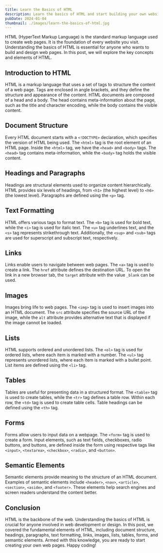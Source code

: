 ```yaml
---
title: Learn the Basics of HTML
description: Learn the basics of HTML and start building your own websites. Discover the power of HTML and how it can help you create amazing web experiences.
pubDate: 2024-01-04
thumbnail: ./images/learn-the-basics-of-html.jpg
---
```


HTML (HyperText Markup Language) is the standard markup language used to create web pages. It is the foundation of every website you visit. Understanding the basics of HTML is essential for anyone who wants to build and design web pages. In this post, we will explore the key concepts and elements of HTML.

## Introduction to HTML

HTML is a markup language that uses a set of tags to structure the content of a web page. Tags are enclosed in angle brackets, and they define the structure and appearance of the content. HTML documents are composed of a head and a body. The head contains meta-information about the page, such as the title and character encoding, while the body contains the visible content.

## Document Structure

Every HTML document starts with a `<!DOCTYPE>` declaration, which specifies the version of HTML being used. The `<html>` tag is the root element of an HTML page. Inside the `<html>` tag, we have the `<head>` and `<body>` tags. The `<head>` tag contains meta-information, while the `<body>` tag holds the visible content.

## Headings and Paragraphs

Headings are structural elements used to organize content hierarchically. HTML provides six levels of headings, from `<h1>` (the highest level) to `<h6>` (the lowest level). Paragraphs are defined using the `<p>` tag.

## Text Formatting

HTML offers various tags to format text. The `<b>` tag is used for bold text, while the `<i>` tag is used for italic text. The `<u>` tag underlines text, and the `<s>` tag represents strikethrough text. Additionally, the `<sup>` and `<sub>` tags are used for superscript and subscript text, respectively.

## Links

Links enable users to navigate between web pages. The `<a>` tag is used to create a link. The `href` attribute defines the destination URL. To open the link in a new browser tab, the `target` attribute with the value `_blank` can be used.

## Images

Images bring life to web pages. The `<img>` tag is used to insert images into an HTML document. The `src` attribute specifies the source URL of the image, while the `alt` attribute provides alternative text that is displayed if the image cannot be loaded.

## Lists

HTML supports ordered and unordered lists. The `<ol>` tag is used for ordered lists, where each item is marked with a number. The `<ul>` tag represents unordered lists, where each item is marked with a bullet point. List items are defined using the `<li>` tag.

## Tables

Tables are useful for presenting data in a structured format. The `<table>` tag is used to create tables, while the `<tr>` tag defines a table row. Within each row, the `<td>` tag is used to create table cells. Table headings can be defined using the `<th>` tag.

## Forms

Forms allow users to input data on a webpage. The `<form>` tag is used to create a form. Input elements, such as text fields, checkboxes, radio buttons, and buttons, are defined inside the form using respective tags like `<input>`, `<textarea>`, `<checkbox>`, `<radio>`, and `<button>`.

## Semantic Elements

Semantic elements provide meaning to the structure of an HTML document. Examples of semantic elements include `<header>`, `<nav>`, `<article>`, `<section>`, `<aside>`, and `<footer>`. These elements help search engines and screen readers understand the content better.

## Conclusion

HTML is the backbone of the web. Understanding the basics of HTML is crucial for anyone involved in web development or design. In this post, we covered the fundamental elements of HTML, including document structure, headings, paragraphs, text formatting, links, images, lists, tables, forms, and semantic elements. Armed with this knowledge, you are ready to start creating your own web pages. Happy coding!
